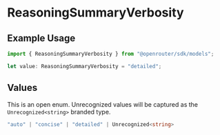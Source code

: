 # ReasoningSummaryVerbosity

## Example Usage

```typescript
import { ReasoningSummaryVerbosity } from "@openrouter/sdk/models";

let value: ReasoningSummaryVerbosity = "detailed";
```

## Values

This is an open enum. Unrecognized values will be captured as the `Unrecognized<string>` branded type.

```typescript
"auto" | "concise" | "detailed" | Unrecognized<string>
```